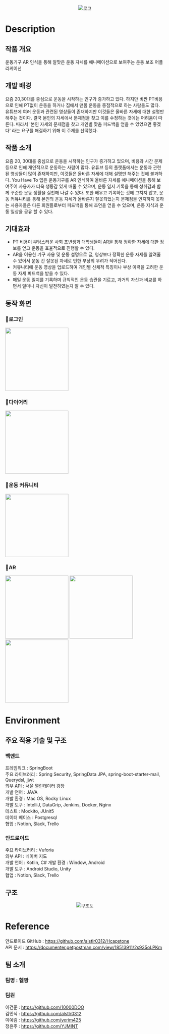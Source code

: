 <p align="center"><img src="https://user-images.githubusercontent.com/57493546/237003537-78c89647-3a5c-4b2a-b006-335d5e8d94ee.png" alt="로고"></p>

# Description
## 작품 개요
운동기구 AR 인식을 통해 알맞은 운동 자세를 애니메이션으로 보여주는 운동 보조 어플리케이션
## 개발 배경
요즘 20,30대를 중심으로 운동을 시작하는 인구가 증가하고 있다. 하지만 비싼 PT비용으로 인해 PT없이 운동을 하거나 집에서 맨몸 운동을 중점적으로 하는 사람들도 많다. 유튜브에 여러 운동과 관련된 영상들이 존재하지만 이것들은 올바른 자세에 대한 설명만 해주는 것이다. 결국 본인의 자세에서 문제점을 찾고 이를 수정하는 것에는 어려움이 따른다. 따라서 '본인 자세의 문제점을 찾고 개인별 맞춤 피드백을 얻을 수 있었으면 좋겠다' 라는 요구를 해결하기 위해 이 주제를 선택했다.
## 작품 소개
요즘 20, 30대를 중심으로 운동을 시작하는 인구가 증가하고 있으며, 비용과 시간 문제 등으로 인해 개인적으로 운동하는 사람이 많다. 유튜브 등의 플랫폼에서는 운동과 관련된 영상들이 많이 존재하지만, 이것들은 올바른 자세에 대해 설명만 해주는 것에 불과하다. You Have To 앱은 운동기구를 AR 인식하여 올바른 자세를 애니메이션을 통해 보여주어 사용자가 더욱 생동감 있게 배울 수 있으며, 운동 일지 기록을 통해 성취감과 함께 꾸준한 운동 생활을 실천해 나갈 수 있다. 또한 배우고 기록하는 것에 그치지 않고, 운동 커뮤니티를 통해 본인의 운동 자세가 올바른지 잘못되었는지 문제점을 인지하지 못하는 사용자들은 다른 회원들로부터 피드백을 통해 조언을 얻을 수 있으며, 운동 지식과 운동 일상을 공유 할 수 있다.
## 기대효과
- PT 비용이 부담스러운 사회 초년생과 대학생들이 AR을 통해 정확한 자세에 대한 정보를 얻고 운동을 효율적으로 진행할 수 있다.
- AR을 이용한 기구 사용 및 운동 설명으로 글, 영상보다 정확한 운동 자세를 알려줄 수 있어서 운동 간 잘못된 자세로 인한 부상의 우려가 적어진다.
- 커뮤니티에 운동 영상을 업로드하여 개인별 신체적 특징이나 부상 이력을 고려한 운동 자세 피드백을 받을 수 있다.
- 매일 운동 일지를 기록하며 규칙적인 운동 습관을 기르고, 과거의 자신과 비교를 하면서 얼마나 자신이 발전하였는지 알 수 있다.

## 동작 화면
### 📌로그인  
<img src="https://github.com/10000DOO/YouHaveTo/assets/57493546/2b57e197-320c-499b-92cd-48da6ecf43d9" width="200">

### 📌다이어리
<img src="https://github.com/10000DOO/YouHaveTo/assets/57493546/2ef8e3e7-b896-4cae-9d58-635e5adb537f" width="200">

### 📌운동 커뮤니티
<img src="https://github.com/10000DOO/YouHaveTo/assets/57493546/412b2329-50c4-4f0a-98dd-8b5af1e8b947" width="200">

### 📌AR
<img src="https://github.com/10000DOO/YouHaveTo/assets/57493546/51653526-9e32-42af-975a-3ece3ad8950d" width="200">
<img src="https://github.com/10000DOO/YouHaveTo/assets/57493546/516a690f-aae5-45b6-91dd-03e254d86ab0" width="200">
<img src="https://github.com/10000DOO/YouHaveTo/assets/57493546/e42ec104-5716-4dd9-9f60-bd3f128f7f8c" width="200">

# Environment
## 주요 적용 기술 및 구조
### 백엔드
프레임워크 : SpringBoot  
주요 라이브러리 : Spring Security, SpringData JPA, spring-boot-starter-mail, Querydsl, jjwt  
외부 API : 서울 열린데이터 광장  
개발 언어 : JAVA   
개발 환경 : Mac OS, Rocky Linux  
개발 도구 : IntelliJ, DataGrip, Jenkins, Docker, Nginx  
테스트 : Mockito, JUnit5  
데이터 베이스 : Postgresql  
협업 : Notion, Slack, Trello  
### 안드로이드
주요 라이브러리 : Vuforia  
외부 API : 네이버 지도  
개발 언어 : Kotlin, C#
개발 환경 : Window, Android   
개발 도구 : Android Studio, Unity  
협업 : Notion, Slack, Trello  
## 구조
<p align="center"><img src="https://user-images.githubusercontent.com/57493546/237001396-3e01c550-f99d-4b7d-86ac-e00a587139a8.png" alt="구조도"></p>

# Reference
안드로이드 GitHub : https://github.com/alstlr0312/Hcapstone  
API 문서 : https://documenter.getpostman.com/view/18513911/2s935oLPKm  
## 팀 소개
### 팀명 : 헬짱
### 팀원
이건준 : https://github.com/10000DOO  
김민식 : https://github.com/alstlr0312  
이예림 : https://github.com/yerim425  
정윤주 : https://github.com/YJMINT  

